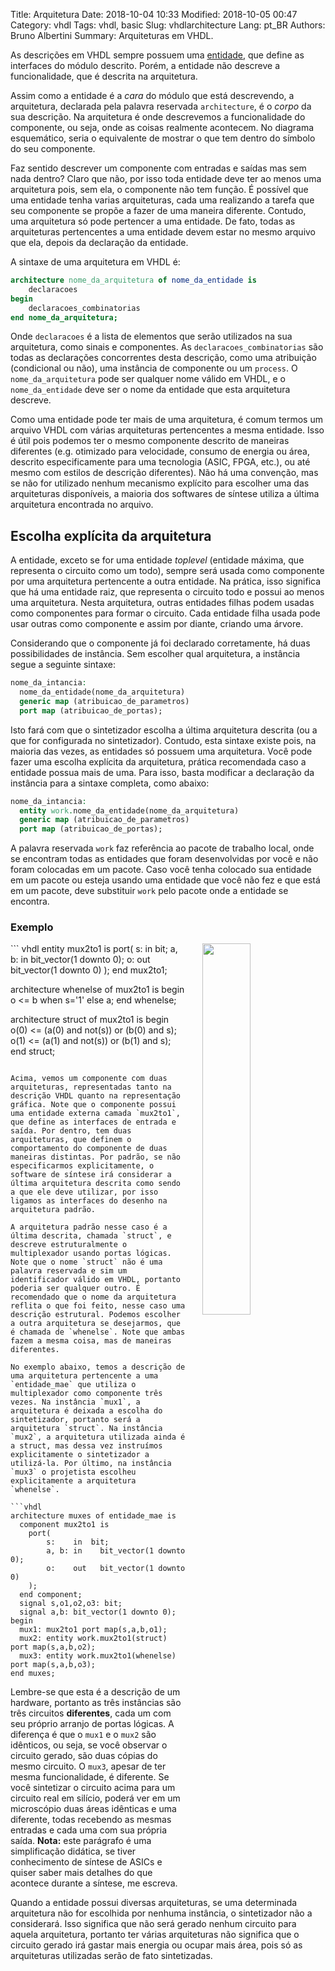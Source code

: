 Title: Arquitetura
Date: 2018-10-04 10:33
Modified: 2018-10-05 00:47
Category: vhdl
Tags: vhdl, basic
Slug: vhdlarchitecture
Lang: pt_BR
Authors: Bruno Albertini
Summary: Arquiteturas em VHDL.

As descrições em VHDL sempre possuem uma [entidade]({filename}entidade.md), que define as interfaces do módulo descrito. Porém, a entidade não descreve a funcionalidade, que é descrita na arquitetura.

Assim como a entidade é a _cara_ do módulo que está descrevendo, a arquitetura, declarada pela palavra reservada `architecture`, é o _corpo_ da sua descrição. Na arquitetura é onde descrevemos a funcionalidade do componente, ou seja, onde as coisas realmente acontecem. No diagrama esquemático, seria o equivalente de mostrar o que tem dentro do símbolo do seu componente.

Faz sentido descrever um componente com entradas e saídas mas sem nada dentro? Claro que não, por isso toda entidade deve ter ao menos uma arquitetura pois, sem ela, o componente não tem função. É possível que uma entidade tenha varias arquiteturas, cada uma realizando a tarefa que seu componente se propõe a fazer de uma maneira diferente. Contudo, uma arquitetura só pode pertencer a uma entidade. De fato, todas as arquiteturas pertencentes a uma entidade devem estar no mesmo arquivo que ela, depois da declaração da entidade.

A sintaxe de uma arquitetura em VHDL é:
```vhdl
architecture nome_da_arquitetura of nome_da_entidade is
	declaracoes
begin
	declaracoes_combinatorias
end nome_da_arquitetura;
```

Onde `declaracoes` é a lista de elementos que serão utilizados na sua arquitetura, como sinais e componentes. As `declaracoes_combinatorias` são todas as declarações concorrentes desta descrição, como uma atribuição (condicional ou não), uma instância de componente ou um `process`. O `nome_da_arquitetura` pode ser qualquer nome válido em VHDL, e o `nome_da_entidade` deve ser o nome da entidade que esta arquitetura descreve.

Como uma entidade pode ter mais de uma arquitetura, é comum termos um arquivo VHDL com várias arquiteturas pertencentes a mesma entidade. Isso é útil pois podemos ter o mesmo componente descrito de maneiras diferentes (e.g. otimizado para velocidade, consumo de energia ou área, descrito especificamente para uma tecnologia (ASIC, FPGA, etc.), ou até mesmo com estilos de descrição diferentes). Não há uma convenção, mas se não for utilizado nenhum mecanismo explícito para escolher uma das arquiteturas disponíveis, a maioria dos softwares de síntese utiliza a última arquitetura encontrada no arquivo.

## Escolha explícita da arquitetura
A entidade, exceto se for uma entidade _toplevel_ (entidade máxima, que representa o circuito como um todo), sempre será usada como componente por uma arquitetura pertencente a outra entidade. Na prática, isso significa que há uma entidade raiz, que representa o circuito todo e possui ao menos uma arquitetura. Nesta  arquitetura, outras entidades filhas podem usadas como componentes para formar o circuito. Cada entidade filha usada pode usar outras como componente e assim por diante, criando uma árvore.

Considerando que o componente já foi declarado corretamente, há duas possibilidades de instância. Sem escolher qual arquitetura, a instância segue a seguinte sintaxe:
```vhdl
nome_da_intancia:
  nome_da_entidade(nome_da_arquitetura)
  generic map (atribuicao_de_parametros)
  port map (atribuicao_de_portas);
```

Isto fará com que o sintetizador escolha a última arquitetura descrita (ou a que for configurada no sintetizador). Contudo, esta sintaxe existe pois, na maioria das vezes, as entidades só possuem uma arquitetura. Você pode fazer uma escolha explícita da arquitetura, prática recomendada caso a entidade possua mais de uma. Para isso, basta modificar a declaração da instância para a sintaxe completa, como abaixo:
```vhdl
nome_da_intancia:
  entity work.nome_da_entidade(nome_da_arquitetura)
  generic map (atribuicao_de_parametros)
  port map (atribuicao_de_portas);
```
A palavra reservada `work` faz referência ao pacote de trabalho local, onde se encontram todas as entidades que foram desenvolvidas por você e não foram colocadas em um pacote. Caso você tenha colocado sua entidade em um pacote ou esteja usando uma entidade que você não fez e que está em um pacote, deve substituir `work` pelo pacote onde a entidade se encontra.

### Exemplo

<img src='{filename}/images/vhdl/mux2to1_arquitetura.png' width="39%" align="right" style="padding-left:5%" />
``` vhdl
entity mux2to1 is
	port(
		s:    in  bit;
		a, b: in	bit_vector(1 downto 0);
		o:    out	bit_vector(1 downto 0)
	);
end mux2to1;

architecture whenelse of mux2to1 is
begin
	o <= b when s='1' else a;
end whenelse;

architecture struct of mux2to1 is
begin
	o(0) <= (a(0) and not(s)) or (b(0) and s);
	o(1) <= (a(1) and not(s)) or (b(1) and s);
end struct;
```

Acima, vemos um componente com duas arquiteturas, representadas tanto na descrição VHDL quanto na representação gráfica. Note que o componente possui uma entidade externa camada `mux2to1`, que define as interfaces de entrada e saída. Por dentro, tem duas arquiteturas, que definem o comportamento do componente de duas maneiras distintas. Por padrão, se não especificarmos explicitamente, o software de síntese irá considerar a última arquitetura descrita como sendo a que ele deve utilizar, por isso ligamos as interfaces do desenho na arquitetura padrão.

A arquitetura padrão nesse caso é a última descrita, chamada `struct`, e descreve estruturalmente o multiplexador usando portas lógicas. Note que o nome `struct` não é uma palavra reservada e sim um identificador válido em VHDL, portanto poderia ser qualquer outro. É recomendado que o nome da arquitetura reflita o que foi feito, nesse caso uma descrição estrutural. Podemos escolher a outra arquitetura se desejarmos, que é chamada de `whenelse`. Note que ambas fazem a mesma coisa, mas de maneiras diferentes.

No exemplo abaixo, temos a descrição de uma arquitetura pertencente a uma `entidade_mae` que utiliza o multiplexador como componente três vezes. Na instância `mux1`, a arquitetura é deixada a escolha do sintetizador, portanto será a arquitetura `struct`. Na instância `mux2`, a arquitetura utilizada ainda é a struct, mas dessa vez instruímos explicitamente o sintetizador a utilizá-la. Por último, na instância `mux3` o projetista escolheu explicitamente a arquitetura `whenelse`.

```vhdl
architecture muxes of entidade_mae is
  component mux2to1 is
  	port(
  		s:    in  bit;
  		a, b: in	bit_vector(1 downto 0);
  		o:    out	bit_vector(1 downto 0)
  	);
  end component;
  signal s,o1,o2,o3: bit;
  signal a,b: bit_vector(1 downto 0);
begin
  mux1: mux2to1 port map(s,a,b,o1);
  mux2: entity work.mux2to1(struct) port map(s,a,b,o2);
  mux3: entity work.mux2to1(whenelse) port map(s,a,b,o3);
end muxes;
```

Lembre-se que esta é a descrição de um hardware, portanto as três instâncias são três circuitos **diferentes**, cada um com seu próprio arranjo de portas lógicas. A diferença é que o `mux1` e o `mux2` são idênticos, ou seja, se você observar o circuito gerado, são duas cópias do mesmo circuito. O `mux3`, apesar de ter mesma funcionalidade, é diferente. Se você sintetizar o circuito acima para um circuito real em silício, poderá ver em um microscópio duas áreas idênticas e uma diferente, todas recebendo as mesmas entradas e cada uma com sua própria saída. **Nota:** este parágrafo é uma simplificação didática, se tiver conhecimento de síntese de ASICs e quiser saber mais detalhes do que acontece durante a síntese, me escreva.

Quando a entidade possui diversas arquiteturas, se uma determinada arquitetura não for escolhida por nenhuma instância, o sintetizador não a considerará. Isso significa que não será gerado nenhum circuito para aquela arquitetura, portanto ter várias arquiteturas não significa que o circuito gerado irá gastar mais energia ou ocupar mais área, pois só as arquiteturas utilizadas serão de fato sintetizadas.
